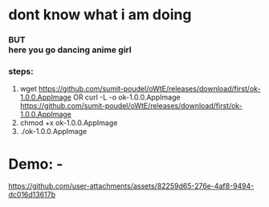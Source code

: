 # dont know what i am doing 
### BUT <br> here you go dancing anime girl 

### steps:
1. wget https://github.com/sumit-poudel/oWtE/releases/download/first/ok-1.0.0.AppImage OR curl -L -o ok-1.0.0.AppImage https://github.com/sumit-poudel/oWtE/releases/download/first/ok-1.0.0.AppImage
2. chmod +x ok-1.0.0.AppImage
3. ./ok-1.0.0.AppImage

# Demo: -

https://github.com/user-attachments/assets/82259d65-276e-4af8-9494-dc016d13617b

